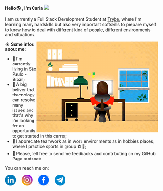 **Hello :earth_americas: , I'm Carla <img src="https://github.com/TheDudeThatCode/TheDudeThatCode/blob/master/Assets/Hi.gif" width="29px">**

I am currently a Full Stack Development Student at [Trybe](https://www.betrybe.com/), where I'm learning many hardskills but also very important softskills to prepare myself to know how to deal with different kind of people, different environments and sittuations.

<img align="right" src="https://github.com/carlanakajuni/carlanakajuni/blob/master/mina.gif">

:sunny: **Some infos about me:** 

- :house_with_garden: I'm currently living in São Paulo - Brazil;
- :thought_balloon: A big beliver that thecnology can resolve many 
issues and that's why I'm looking for an opportunity to get started in this carrer;
- :honeybee: I appreciate teamwork as in work environments as in hobbies places, where I practice sports in group :soccer: :rugby_football:;
- :pray: Please, fell free to send me feedbacks and contributing on my GitHub Page :octocat:

You can reach me on:

<p align="left">
  <a href="https://www.linkedin.com/in/carla-nakajuni"><img src="https://github.com/carlanakajuni/carlanakajuni/blob/master/linkedin-round.svg" width="35px" alt="LinkedIn"></a> &nbsp; &nbsp;
  <a href="https://instagram.com/carlanakajuni"><img src="https://github.com/carlanakajuni/carlanakajuni/blob/master/instagram-round.svg" width="35px" alt="Instagram"></a> &nbsp; &nbsp;
  <a href="https://www.facebook.com/carla.nakajuniaritagaivota/"><img src="https://github.com/carlanakajuni/carlanakajuni/blob/master/facebook-round.png" width="35px" alt="Facebook">     </a> &nbsp; &nbsp;
  <a href="https://t.me/carlanakajuni"><img src="https://github.com/carlanakajuni/carlanakajuni/blob/master/telegram-round.svg" width="35px" alt="Telegram"></a> &nbsp; &nbsp;
</p>
